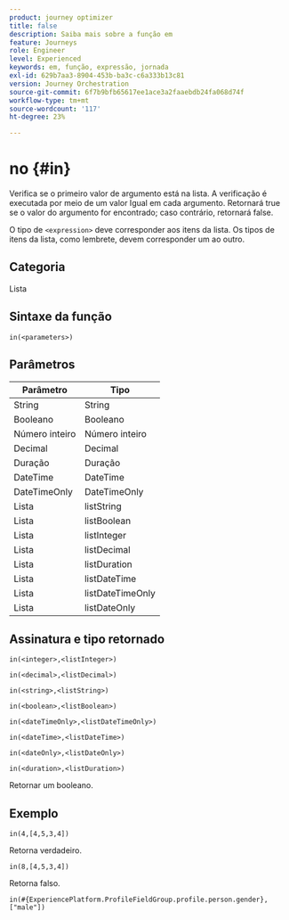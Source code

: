 ```yaml
---
product: journey optimizer
title: false
description: Saiba mais sobre a função em
feature: Journeys
role: Engineer
level: Experienced
keywords: em, função, expressão, jornada
exl-id: 629b7aa3-8904-453b-ba3c-c6a333b13c81
version: Journey Orchestration
source-git-commit: 6f7b9bfb65617ee1ace3a2faaebdb24fa068d74f
workflow-type: tm+mt
source-wordcount: '117'
ht-degree: 23%

---
```


# no {#in}

Verifica se o primeiro valor de argumento está na lista. A verificação é executada por meio de um valor Igual em cada argumento. Retornará true se o valor do argumento for encontrado; caso contrário, retornará false.

O tipo de `<expression>` deve corresponder aos itens da lista. Os tipos de itens da lista, como lembrete, devem corresponder um ao outro.

## Categoria

Lista

## Sintaxe da função

`in(<parameters>)`

## Parâmetros

| Parâmetro | Tipo |
|-----------|------------------|
| String | String |
| Booleano | Booleano |
| Número inteiro | Número inteiro |
| Decimal | Decimal |
| Duração | Duração |
| DateTime | DateTime |
| DateTimeOnly | DateTimeOnly |
| Lista | listString |
| Lista | listBoolean |
| Lista | listInteger |
| Lista | listDecimal |
| Lista | listDuration |
| Lista | listDateTime |
| Lista | listDateTimeOnly |
| Lista | listDateOnly |

## Assinatura e tipo retornado

`in(<integer>,<listInteger>)`

`in(<decimal>,<listDecimal>)`

`in(<string>,<listString>)`

`in(<boolean>,<listBoolean>)`

`in(<dateTimeOnly>,<listDateTimeOnly>)`

`in(<dateTime>,<listDateTime>)`

`in(<dateOnly>,<listDateOnly>)`

`in(<duration>,<listDuration>)`

Retornar um booleano.

## Exemplo

`in(4,[4,5,3,4])`

Retorna verdadeiro.

`in(8,[4,5,3,4])`

Retorna falso.

`in(#{ExperiencePlatform.ProfileFieldGroup.profile.person.gender}, ["male"])`
